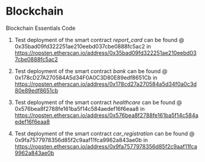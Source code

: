 # Blockchain
Blockchain Essentials Code

1) Test deployment of the smart contract *report_card* can be found @ 0x35bad09fd322251ae210eebd037cbe0888fc5ac2 in 
https://ropsten.etherscan.io/address/0x35bad09fd322251ae210eebd037cbe0888fc5ac2

2) Test deployment of the smart contract *bank* can be found @ 0x178cD27A270584A5d34F0A0C3D80E89edf8651Cb in
https://ropsten.etherscan.io/address/0x178cd27a270584a5d34f0a0c3d80e89edf8651cb

3) Test deployment of the smart contract *healthcare* can be found @ 0x576bea8f2788fe161ba5f14c584aedef16f6eaa8 in
https://ropsten.etherscan.io/address/0x576bea8f2788fe161ba5f14c584aedef16f6eaa8

4) Test deployment of the smart contract *car_registration* can be found @ 0x9fa7577978356d85f2c9aaf11fca9962a843ae0b in
https://ropsten.etherscan.io/address/0x9fa7577978356d85f2c9aaf11fca9962a843ae0b

